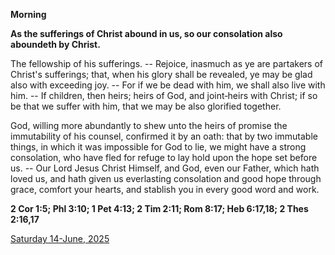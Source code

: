 **Morning**

**As the sufferings of Christ abound in us, so our consolation also aboundeth by Christ.**
 
The fellowship of his sufferings. -- Rejoice, inasmuch as ye are partakers of Christ's sufferings; that, when his glory shall be revealed, ye may be glad also with exceeding joy. -- For if we be dead with him, we shall also live with him. -- If children, then heirs; heirs of God, and joint‑heirs with Christ; if so be that we suffer with him, that we may be also glorified together.
 
God, willing more abundantly to shew unto the heirs of promise the immutability of his counsel, confirmed it by an oath: that by two immutable things, in which it was impossible for God to lie, we might have a strong consolation, who have fled for refuge to lay hold upon the hope set before us. -- Our Lord Jesus Christ Himself, and God, even our Father, which hath loved us, and hath given us everlasting consolation and good hope through grace, comfort your hearts, and stablish you in every good word and work.  

**2 Cor 1:5; Phl 3:10; 1 Pet 4:13; 2 Tim 2:11; Rom 8:17; Heb 6:17,18; 2 Thes 2:16,17**

[Saturday 14-June, 2025](https://t.me/daily_light)
